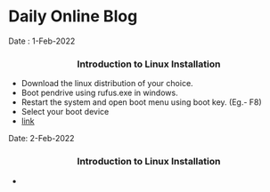 # Daily Online Blog
Date : 1-Feb-2022 
<h3 align='center'>Introduction to Linux Installation</h3>

- Download the linux distribution of your choice.
- Boot pendrive using rufus.exe in windows.
- Restart the system and open boot menu using boot key. (Eg.- F8)
- Select your boot device
- [link](https://www.wikihow.com/Install-Linux) 

Date: 2-Feb-2022
<h3 align='center'>Introduction to Linux Installation</h3>

- 


